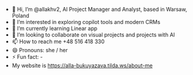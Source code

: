 - 👋 Hi, I’m @allakhv2, AI Project Manager and Analyst, based in Warsaw, Poland
- 👀 I’m interested in exploring copilot tools and modern CRMs
- 🌱 I’m currently learning Linear app
- 💞️ I’m looking to collaborate on visual projects and projects with AI
- 📫 How to reach me +48 516 418 330
- 😄 Pronouns: she / her 
- ⚡ Fun fact: -
- My website is https://alla-bukuyazava.tilda.ws/about-me
<!---
allakhv2/allakhv2 is a ✨ special ✨ repository because its `README.md` (this file) appears on your GitHub profile.
You can click the Preview link to take a look at your changes.
--->
